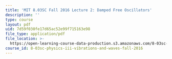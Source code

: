 ```yaml
---
title: 'MIT 8.03SC Fall 2016 Lecture 2: Damped Free Oscillators'
description: ''
type: course
layout: pdf
uid: 7d59f030fe17d65ac52e99f715163e98
file_type: application/pdf
file_location: >-
  https://open-learning-course-data-production.s3.amazonaws.com/8-03sc-physics-iii-vibrations-and-waves-fall-2016/7d59f030fe17d65ac52e99f715163e98_MIT8_03SCF16_hw_Lec2.pdf
course_id: 8-03sc-physics-iii-vibrations-and-waves-fall-2016
---
```

